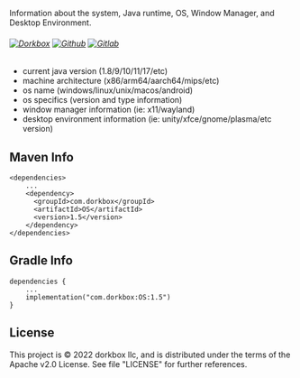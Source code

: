 Information about the system, Java runtime, OS, Window Manager, and Desktop Environment.

###### [![Dorkbox](https://badge.dorkbox.com/dorkbox.svg "Dorkbox")](https://git.dorkbox.com/dorkbox/OS) [![Github](https://badge.dorkbox.com/github.svg "Github")](https://github.com/dorkbox/OS) [![Gitlab](https://badge.dorkbox.com/gitlab.svg "Gitlab")](https://gitlab.com/dorkbox/OS)


* current java version (1.8/9/10/11/17/etc)
* machine architecture (x86/arm64/aarch64/mips/etc)
* os name (windows/linux/unix/macos/android)
* os specifics (version and type information)
* window manager information (ie: x11/wayland)
* desktop environment information (ie: unity/xfce/gnome/plasma/etc version)



Maven Info
---------
```
<dependencies>
    ...
    <dependency>
      <groupId>com.dorkbox</groupId>
      <artifactId>OS</artifactId>
      <version>1.5</version>
    </dependency>
</dependencies>
```

Gradle Info
---------
```
dependencies {
    ...
    implementation("com.dorkbox:OS:1.5")
}
```

License
---------
This project is © 2022 dorkbox llc, and is distributed under the terms of the Apache v2.0 License. See file "LICENSE" for further 
references.
